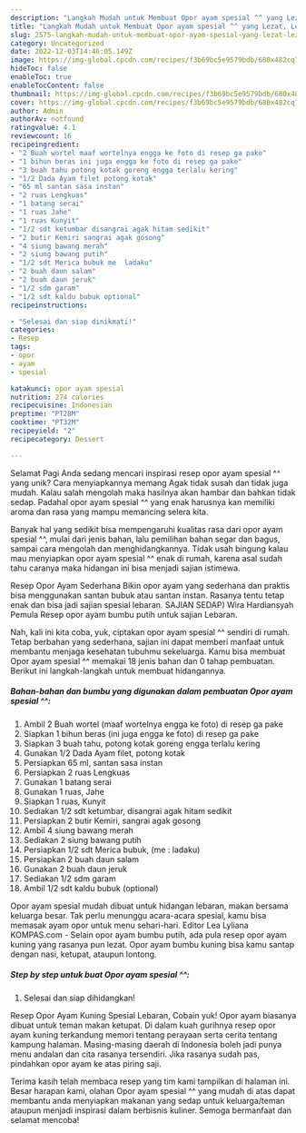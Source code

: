 ```yaml
---
description: "Langkah Mudah untuk Membuat Opor ayam spesial ^^ yang Lezat, Lezat"
title: "Langkah Mudah untuk Membuat Opor ayam spesial ^^ yang Lezat, Lezat"
slug: 2575-langkah-mudah-untuk-membuat-opor-ayam-spesial-yang-lezat-lezat
category: Uncategorized
date: 2022-12-03T14:46:05.149Z
image: https://img-global.cpcdn.com/recipes/f3b69bc5e9579bdb/680x482cq70/opor-ayam-spesial-foto-resep-utama.jpg
hideToc: false
enableToc: true
enableTocContent: false
thumbnail: https://img-global.cpcdn.com/recipes/f3b69bc5e9579bdb/680x482cq70/opor-ayam-spesial-foto-resep-utama.jpg
cover: https://img-global.cpcdn.com/recipes/f3b69bc5e9579bdb/680x482cq70/opor-ayam-spesial-foto-resep-utama.jpg
author: Admin
authorAv: notfound
ratingvalue: 4.1
reviewcount: 16
recipeingredient:
- "2 Buah wortel maaf wortelnya engga ke foto di resep ga pake"
- "1 bihun beras ini juga engga ke foto di resep ga pake"
- "3 buah tahu potong kotak goreng engga terlalu kering"
- "1/2 Dada Ayam filet potong kotak"
- "65 ml santan sasa instan"
- "2 ruas Lengkuas"
- "1 batang serai"
- "1 ruas Jahe"
- "1 ruas Kunyit"
- "1/2 sdt ketumbar disangrai agak hitam sedikit"
- "2 butir Kemiri sangrai agak gosong"
- "4 siung bawang merah"
- "2 siung bawang putih"
- "1/2 sdt Merica bubuk me  ladaku"
- "2 buah daun salam"
- "2 buah daun jeruk"
- "1/2 sdm garam"
- "1/2 sdt kaldu bubuk optional"
recipeinstructions:

- "Selesai dan siap dinikmati!"
categories:
- Resep
tags:
- opor
- ayam
- spesial

katakunci: opor ayam spesial 
nutrition: 274 calories
recipecuisine: Indonesian
preptime: "PT28M"
cooktime: "PT32M"
recipeyield: "2"
recipecategory: Dessert

---
```



Selamat Pagi Anda sedang mencari inspirasi resep opor ayam spesial ^^ yang unik? Cara menyiapkannya memang Agak tidak susah dan tidak juga mudah. Kalau salah mengolah maka hasilnya akan hambar dan bahkan tidak sedap. Padahal opor ayam spesial ^^ yang enak harusnya kan memiliki aroma dan rasa yang mampu memancing selera kita.


Banyak hal yang sedikit bisa mempengaruhi kualitas rasa dari opor ayam spesial ^^, mulai dari jenis bahan, lalu pemilihan bahan segar dan bagus, sampai cara mengolah dan menghidangkannya. Tidak usah bingung kalau mau menyiapkan opor ayam spesial ^^ enak di rumah, karena asal sudah tahu caranya maka hidangan ini bisa menjadi sajian istimewa.

Resep Opor Ayam Sederhana Bikin opor ayam yang sederhana dan praktis bisa menggunakan santan bubuk atau santan instan. Rasanya tentu tetap enak dan bisa jadi sajian spesial lebaran. SAJIAN SEDAP) Wira Hardiansyah Pemula Resep opor ayam bumbu putih untuk sajian Lebaran.


Nah, kali ini kita coba, yuk, ciptakan opor ayam spesial ^^ sendiri di rumah. Tetap berbahan yang sederhana, sajian ini dapat memberi manfaat untuk membantu menjaga kesehatan tubuhmu sekeluarga. Kamu bisa membuat Opor ayam spesial ^^ memakai 18 jenis bahan dan 0 tahap pembuatan. Berikut ini langkah-langkah untuk membuat hidangannya.

<!--inarticleads1-->

##### Bahan-bahan dan bumbu yang digunakan dalam pembuatan Opor ayam spesial ^^:

1. Ambil 2 Buah wortel (maaf wortelnya engga ke foto) di resep ga pake
1. Siapkan 1 bihun beras (ini juga engga ke foto) di resep ga pake
1. Siapkan 3 buah tahu, potong kotak goreng engga terlalu kering
1. Gunakan 1/2 Dada Ayam filet, potong kotak
1. Persiapkan 65 ml, santan sasa instan
1. Persiapkan 2 ruas Lengkuas
1. Gunakan 1 batang serai
1. Gunakan 1 ruas, Jahe
1. Siapkan 1 ruas, Kunyit
1. Sediakan 1/2 sdt ketumbar, disangrai agak hitam sedikit
1. Persiapkan 2 butir Kemiri, sangrai agak gosong
1. Ambil 4 siung bawang merah
1. Sediakan 2 siung bawang putih
1. Persiapkan 1/2 sdt Merica bubuk, (me : ladaku)
1. Persiapkan 2 buah daun salam
1. Gunakan 2 buah daun jeruk
1. Sediakan 1/2 sdm garam
1. Ambil 1/2 sdt kaldu bubuk (optional)


Opor ayam spesial mudah dibuat untuk hidangan lebaran, makan bersama keluarga besar. Tak perlu menunggu acara-acara spesial, kamu bisa memasak ayam opor untuk menu sehari-hari. Editor Lea Lyliana KOMPAS.com - Selain opor ayam bumbu putih, ada pula resep opor ayam kuning yang rasanya pun lezat. Opor ayam bumbu kuning bisa kamu santap dengan nasi, ketupat, ataupun lontong. 

<!--inarticleads2-->

##### Step by step untuk buat Opor ayam spesial ^^:


1. Selesai dan siap dihidangkan!

Resep Opor Ayam Kuning Spesial Lebaran, Cobain yuk! Opor ayam biasanya dibuat untuk teman makan ketupat. Di dalam kuah gurihnya resep opor ayam kuning terkandung memori tentang perayaan serta cerita tentang kampung halaman. Masing-masing daerah di Indonesia boleh jadi punya menu andalan dan cita rasanya tersendiri. Jika rasanya sudah pas, pindahkan opor ayam ke atas piring saji. 

Terima kasih telah membaca resep yang tim kami tampilkan di halaman ini. Besar harapan kami, olahan Opor ayam spesial ^^ yang mudah di atas dapat membantu anda menyiapkan makanan yang sedap untuk keluarga/teman ataupun menjadi inspirasi dalam berbisnis kuliner. Semoga bermanfaat dan selamat mencoba!
